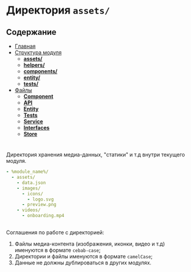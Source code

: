 # Директория **`assets/`**

## **Содержание**

- [Главная](../README.md)
- [Структура модуля](README.md)
  - [**assets/**](assets.md)
  - [**helpers/**](helpers.md)
  - [**components/**](components.md)
  - [**entity/**](entity.md)
  - [**tests/**](tests.md)
- [Файлы](../files/README.md)
  - [**Component**](../files/component.md)
  - [**API**](../files/api.md)
  - [**Entity**](../files/entity.md)
  - [**Tests**](../files/tests.md)
  - [**Service**](../files/service.md)
  - [**Interfaces**](../files/interfaces.md)
  - [**Store**](../files/store.md)

#

Директория хранения медиа-данных, "статики" и т.д внутри текущего модуля.

```yml
- %module_name%/
  - assets/
    - data.json
    - images/
      - icons/
        - logo.svg
      - preview.png
    - videos/
      - onboarding.mp4
    
```

Соглашения по работе с директорией:

1. Файлы медиа-контента (изображения, иконки, видео и т.д) именуются в формате `cebab-case`;
2. Директории и файлы именуются в формате `camelCase`;
2. Данные не должны дублироваться в других модулях.